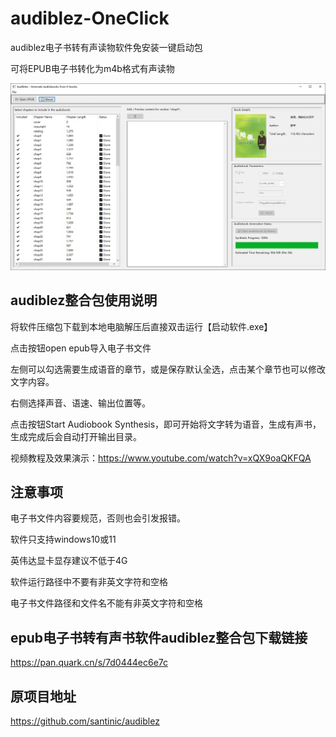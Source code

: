 # audiblez-OneClick
audiblez电子书转有声读物软件免安装一键启动包

可将EPUB电子书转化为m4b格式有声读物

![](https://raw.githubusercontent.com/aidayang/audiblez-OneClick/refs/heads/main/youshengshu.webp)
## audiblez整合包使用说明
将软件压缩包下载到本地电脑解压后直接双击运行【启动软件.exe】

点击按钮open epub导入电子书文件

左侧可以勾选需要生成语音的章节，或是保存默认全选，点击某个章节也可以修改文字内容。

右侧选择声音、语速、输出位置等。

点击按钮Start Audiobook Synthesis，即可开始将文字转为语音，生成有声书，生成完成后会自动打开输出目录。

视频教程及效果演示：https://www.youtube.com/watch?v=xQX9oaQKFQA

## 注意事项
电子书文件内容要规范，否则也会引发报错。

软件只支持windows10或11

英伟达显卡显存建议不低于4G

软件运行路径中不要有非英文字符和空格

电子书文件路径和文件名不能有非英文字符和空格

## epub电子书转有声书软件audiblez整合包下载链接
https://pan.quark.cn/s/7d0444ec6e7c

## 原项目地址
https://github.com/santinic/audiblez
